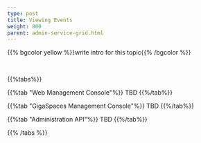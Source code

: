 ```yaml
---
type: post
title: Viewing Events
weight: 800
parent: admin-service-grid.html
---
```

 
  

{{% bgcolor yellow %}}write intro for this topic{{% /bgcolor %}}

<br>
 
{{%tabs%}}

{{%tab "Web Management Console"%}}
TBD
{{%/tab%}}


{{%tab "GigaSpaces Management Console"%}}
TBD
{{%/tab%}}


{{%tab "Administration API"%}}
TBD
{{%/tab%}}

{{% /tabs %}}
